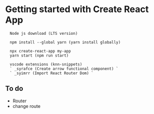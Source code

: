 # Getting started with Create React App

```
  Node js download (LTS version)
  
  npm install --global yarn (yarn install globally)
  
  npx create-react-app my-app
  yarn start (npm run start)

  vscode extensions (knn-snippets)
  ` _syrafce (Create arrow functional component) `
  ` _syimrr (Import React Router Dom) `

```
## To do
 - Router
 - change route
